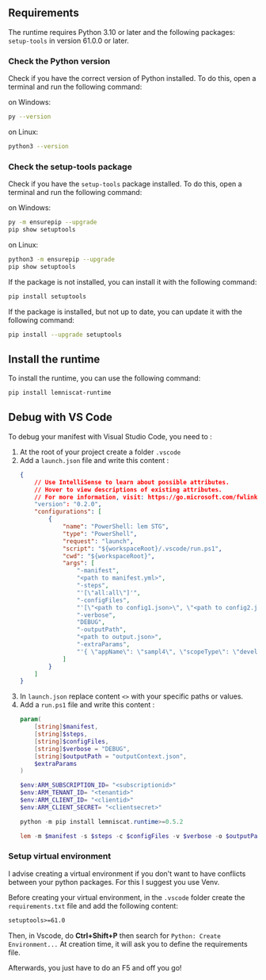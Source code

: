 ## Requirements
The runtime requires Python 3.10 or later and the following packages:
`setup-tools` in version 61.0.0 or later.

### Check the Python version

Check if you have the correct version of Python installed. To do this, open a terminal and run the following command:

on Windows:
```bash
py --version
```

on Linux:
```bash
python3 --version
```
### Check the setup-tools package

Check if you have the `setup-tools` package installed. To do this, open a terminal and run the following command:

on Windows:
```bash
py -m ensurepip --upgrade
pip show setuptools
```

on Linux:
```bash
python3 -m ensurepip --upgrade
pip show setuptools
```

If the package is not installed, you can install it with the following command:

```bash
pip install setuptools
```

If the package is installed, but not up to date, you can update it with the following command:

```bash
pip install --upgrade setuptools
```


## Install the runtime

To install the runtime, you can use the following command:

```bash
pip install lemniscat-runtime
```

## Debug with VS Code

To debug your manifest with Visual Studio Code, you need to : 

1. At the root of your project create a folder `.vscode` 
2. Add a `launch.json` file and write this content :
    ```json
    {
        // Use IntelliSense to learn about possible attributes.
        // Hover to view descriptions of existing attributes.
        // For more information, visit: https://go.microsoft.com/fwlink/?linkid=830387
        "version": "0.2.0",
        "configurations": [
            {
                "name": "PowerShell: lem STG",
                "type": "PowerShell",
                "request": "launch",
                "script": "${workspaceRoot}/.vscode/run.ps1",
                "cwd": "${workspaceRoot}",
                "args": [
                    "-manifest",
                    "<path to manifest.yml>",
                    "-steps",
                    "'[\"all:all\"]'",
                    "-configFiles",
                    "'[\"<path to config1.json>\", \"<path to config2.json>\", <...>]'",
                    "-verbose",
                    "DEBUG",
                    "-outputPath",
                    "<path to output.json>",
                    "-extraParams",
                    "'{ \"appName\": \"sampl4\", \"scopeType\": \"developer\", \"developerEmail\": \"p.morisseau@groupeonepoint.com\", \"teamName\": \"\", \"instanceCode\": \"1\", <...> }'",
                ]
            }
        ]
    }
    ```
3. In `launch.json` replace content `<>` with your specific paths or values.
4. Add a `run.ps1` file and write this content :
    ```powershell
    param(
        [string]$manifest,
        [string]$steps,
        [string]$configFiles,
        [string]$verbose = "DEBUG",
        [string]$outputPath = "outputContext.json",
        $extraParams
    )
    
    $env:ARM_SUBSCRIPTION_ID= "<subscriptionid>"
    $env:ARM_TENANT_ID= "<tenantid>"
    $env:ARM_CLIENT_ID= "<clientid>"
    $env:ARM_CLIENT_SECRET= "<clientsecret>"
    
    python -m pip install lemniscat.runtime>=0.5.2
    
    lem -m $manifest -s $steps -c $configFiles -v $verbose -o $outputPath -x $extraParams
    ```

### Setup virtual environment

I advise creating a virtual environment if you don't want to have conflicts between your python packages.
For this I suggest you use Venv.

Before creating your virtual environment, in the `.vscode` folder create the `requirements.txt` file and add the following content:
```txt
setuptools>=61.0
```
 
Then, in Vscode, do **Ctrl+Shift+P**
then search for `Python: Create Environment...`
At creation time, it will ask you to define the requirements file.
 
Afterwards, you just have to do an F5 and off you go!